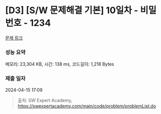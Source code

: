 # [D3] [S/W 문제해결 기본] 10일차 - 비밀번호 - 1234 

[문제 링크](https://swexpertacademy.com/main/code/problem/problemDetail.do?contestProbId=AV14_DEKAJcCFAYD) 

### 성능 요약

메모리: 23,304 KB, 시간: 138 ms, 코드길이: 1,218 Bytes

### 제출 일자

2024-04-15 17:09



> 출처: SW Expert Academy, https://swexpertacademy.com/main/code/problem/problemList.do